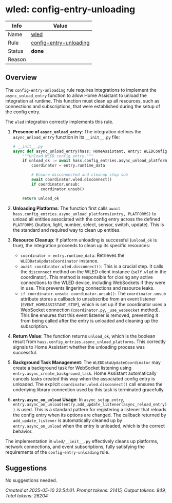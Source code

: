 # wled: config-entry-unloading

| Info   | Value                                                                    |
|--------|--------------------------------------------------------------------------|
| Name   | [wled](https://www.home-assistant.io/integrations/wled/) |
| Rule   | [config-entry-unloading](https://developers.home-assistant.io/docs/core/integration-quality-scale/rules/config-entry-unloading)                                                     |
| Status | **done**                                       |
| Reason |                                                                          |

## Overview

The `config-entry-unloading` rule requires integrations to implement the `async_unload_entry` function to allow Home Assistant to unload the integration at runtime. This function must clean up all resources, such as connections and subscriptions, that were established during the setup of the config entry.

The `wled` integration correctly implements this rule.

1.  **Presence of `async_unload_entry`**:
    The integration defines the `async_unload_entry` function in its `__init__.py` file:
    ```python
    # __init__.py
    async def async_unload_entry(hass: HomeAssistant, entry: WLEDConfigEntry) -> bool:
        """Unload WLED config entry."""
        if unload_ok := await hass.config_entries.async_unload_platforms(entry, PLATFORMS):
            coordinator = entry.runtime_data

            # Ensure disconnected and cleanup stop sub
            await coordinator.wled.disconnect()
            if coordinator.unsub:
                coordinator.unsub()

        return unload_ok
    ```

2.  **Unloading Platforms**:
    The function first calls `await hass.config_entries.async_unload_platforms(entry, PLATFORMS)` to unload all entities associated with the config entry across the defined `PLATFORMS` (button, light, number, select, sensor, switch, update). This is the standard and required way to clean up entities.

3.  **Resource Cleanup**:
    If platform unloading is successful (`unload_ok` is true), the integration proceeds to clean up its specific resources:
    *   `coordinator = entry.runtime_data`: Retrieves the `WLEDDataUpdateCoordinator` instance.
    *   `await coordinator.wled.disconnect()`: This is a crucial step. It calls the `disconnect` method on the WLED client instance (`self.wled` in the coordinator). This method is responsible for closing any active connections to the WLED device, including WebSockets if they were in use. This prevents lingering connections and resource leaks.
    *   `if coordinator.unsub: coordinator.unsub()`: The `coordinator.unsub` attribute stores a callback to unsubscribe from an event listener (`EVENT_HOMEASSISTANT_STOP`), which is set up if the coordinator uses a WebSocket connection (`coordinator.py`, `_use_websocket` method). This line ensures that this event listener is removed, preventing it from being called after the entry is unloaded and cleaning up the subscription.

4.  **Return Value**:
    The function returns `unload_ok`, which is the boolean result from `hass.config_entries.async_unload_platforms`. This correctly signals to Home Assistant whether the unloading process was successful.

5.  **Background Task Management**:
    The `WLEDDataUpdateCoordinator` may create a background task for WebSocket listening using `entry.async_create_background_task`. Home Assistant automatically cancels tasks created this way when the associated config entry is unloaded. The explicit `coordinator.wled.disconnect()` call ensures the underlying library connection used by this task is terminated gracefully.

6.  **`entry.async_on_unload` Usage**:
    In `async_setup_entry`, `entry.async_on_unload(entry.add_update_listener(async_reload_entry))` is used. This is a standard pattern for registering a listener that reloads the config entry when its options are changed. The callback returned by `add_update_listener` is automatically cleaned up by `entry.async_on_unload` when the entry is unloaded, which is the correct behavior.

The implementation in `wled/__init__.py` effectively cleans up platforms, network connections, and event subscriptions, fully satisfying the requirements of the `config-entry-unloading` rule.

## Suggestions

No suggestions needed.

_Created at 2025-05-10 22:54:01. Prompt tokens: 21415, Output tokens: 949, Total tokens: 26204_
